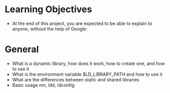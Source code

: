# Learning Objectives
- At the end of this project, you are expected to be able to explain to anyone, without the help of Google:

# General
- What is a dynamic library, how does it work, how to create one, and how to use it
- What is the environment variable $LD_LIBRARY_PATH and how to use it
- What are the differences between static and shared libraries
- Basic usage nm, ldd, ldconfig